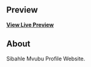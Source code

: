 

## Preview



**[View Live Preview](https://sibahlemvubu.github.io/mvubusibahle/)**


## About

Sibahle Mvubu Profile Website.

